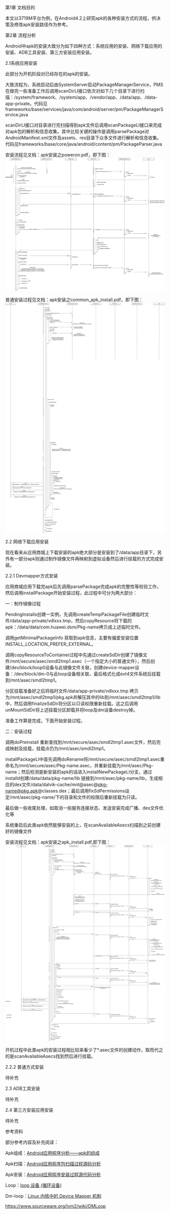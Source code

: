
第1章  文档目的

本文以3719M平台为例，在Android4.2上研究apk的各种安装方式的流程，供决策及修改apk安装路径作为参考。



第2章  流程分析

Android中apk的安装大致分为如下四种方式：系统应用的安装、网络下载应用的安装、ADB工具安装、第三方安装应用安装。



2.1系统应用安装

此部分为开机阶段对已经存在的apk的安装。

大致流程为，系统启动后由SystemServer启动PackageManagerService，PMS在做完一些准备工作后调用scanDirLI接口依次对如下几个目录下进行扫描：/system/framework、/system/app、/vendor/app、/data/app、/data-app-private。代码见frameworks/base/services/java/com/android/server/pm/PackageManagerService.java

scanDirLI接口对目录进行完扫描得到apk文件后调用scanPackageLI接口来完成对apk包的解析和信息收集。其中比较关键的操作是调用parsePackage对AndroidManifest.xml文件及assets、res目录下众多文件进行解析和信息收集。 代码见frameworks/base/core/java/android/content/pm/PackageParser.java

安装流程见文档：apk安装之poweron.pdf，即下图：  
![pic_002](res/Doc_Android分析之apk安装/apk安装之poweron.jpg)  

普通安装过程见文档：apk安装之common_apk_install.pdf，即下图：  
![pic_003](res/Doc_Android分析之apk安装/apk安装之common_apk_install.jpg)  

2.2 网络下载应用安装

现在看来从应用商城上下载安装的apk绝大部分是安装到了/data/app目录下，另外有一部分apk则通过制作镜像文件再映射到虚拟设备然后进行挂载的方式完成安装。

2.2.1 Devmapper方式安装

应用商城应用下载完apk后先调用parsePackage完成apk的完整性等校验工作，然后调用installPackage开始安装过程，此过程中可分为两大部分：

一：制作镜像过程

PendingInstalls创建一实例，先调用createTempPackageFile创建临时文件/data/app-private/vdlxxx.tmp，然后copyResource将下载的apk：/data/data/com.huawei.dsm/Pkg-name拷贝成上述临时文件。

调用getMinimalPackageInfo 获取到apk信息，主要有偏爱安装位置INSTALL_LOCATION_PREFER_EXTERNAL。

调用copyResourceToContainer过程中先通过createSdDir创建了镜像文件/mnt/secure/asec/smdl2tmp1.asec（一个指定大小的普通文件），然后创建/dev/block/loop0设备与此镜像文件关联，创建device-mapper设备：/dev/block/dm-0与此loop设备相关联，最后格式化成ext4文件系统后挂载到/mnt/asec/smdl2tmp1。

分区挂载准备好之后将临时文件/data/app-private/vdlxxx.tmp 拷贝为/mnt/asec/smdl2tmp1/pkg.apk并解压其中的lib到/mnt/asec/smdl2tmp1/lib中，然后调用finalizeSdDir将分区以只读权限重新挂载。这之后调用unMountSdDir将上述挂载分区卸载并将loop及dm设备destroy掉。

准备工作算是完成，下面开始安装过程。

二：安装过程

调用doPreinstall 重新查找到/mnt/secure/asec/smdl2tmp1.asec文件，然后完成映射及挂载，挂载点仍为/mnt/asec/smdl2tmp1。

installPackageLI中首先调用doRename将/mnt/secure/asec/smdl2tmp1.asec重命名为/mnt/secure/asec/Pkg-name.asec，并重新挂载为/mnt/asec/Pkg-name；然后检测是新安装的apk的话进入installNewPackageLI分支，通过installd创建/data/data/pkg-name/lib 链接到/mnt/asec/pkg-name/lib，生成相应的dex文件/data/dalvik-cache/mnt@asec@pkg-name@pkg.apk@classes.dex；最后调用fixSdPermissions设定/mnt/asec/pkg-name/下的目录和文件的权限后重新挂载为只读。

最后做一些收尾处理，如取消一些服务连接状态、发送安装完成广播、dex文件优化等

系统重启后此类apk依然能够安装的上，在scanAvailableAsecs扫描到之前创建好的镜像文件

安装流程见文档：apk安装之apk_install.pdf,即下图：  
![pic_001](res/Doc_Android分析之apk安装/apk安装之apk_install.jpg)  


开机过程中此类apk的安装过程相比较来看少了*.asec文件的创建动作，取而代之的是scanAvailableAsecs找到然后进行挂载。

2.2.2 普通方式安装

待补充

2.3 ADB工具安装

待补充

2.4 第三方安装应用安装

待补充











 

参考资料

部分参考内容及补充阅读：

Apk组成：[Android应用程序分析——apk的组成](http://blog.csdn.net/freshui/article/details/6440832)

Apk扫描：[Android应用程序包扫描过程源码分析](http://www.tuicool.com/articles/Vf2my2)

Apk安装：[Android应用程序安装过程源代码分析](http://blog.csdn.net/luoshengyang/article/details/6766010)

Loop：[loop 设备 (循环设备)](http://www.groad.net/bbs/thread-2352-1-1.html)

Dm-loop：[Linux 内核中的 Device Mapper 机制](http://www.ibm.com/developerworks/cn/linux/l-devmapper/index.html)

https://www.sourceware.org/lvm2/wiki/DMLoop






